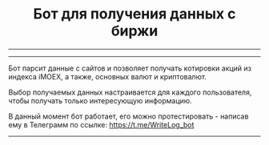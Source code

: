 <center><h1>
Бот для получения данных с биржи
</h1></center>

---
---

Бот парсит данные с сайтов и позволяет получать котировки акций из индекса iMOEX, а также, основных валют и криптовалют.

Выбор получаемых данных настраивается для каждого пользователя, чтобы получать только интересующую информацию.

В данный момент бот работает, его можно протестировать - написав ему в Телеграмм по ссылке: https://t.me/WriteLog_bot

---